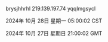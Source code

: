 brysjhhrhl 219.139.197.74 yqqlmgsycl

2024年 10月 28日 星期一 05:00:02 CST

2024年 10月 27日 星期日 21:00:02 GMT
